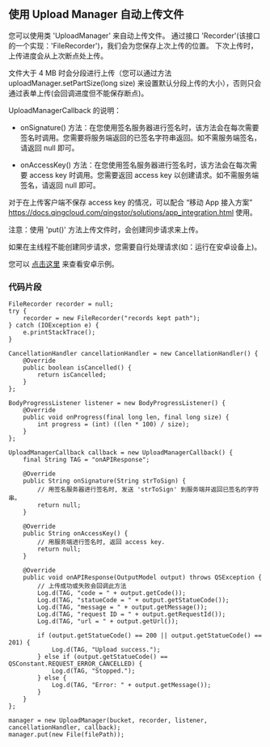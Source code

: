 ## 使用 Upload Manager 自动上传文件

您可以使用类 'UploadManager' 来自动上传文件。
通过接口 'Recorder'(该接口的一个实现：'FileRecorder')，我们会为您保存上次上传的位置。
下次上传时，上传进度会从上次断点处上传。

文件大于 4 MB 时会分段进行上传（您可以通过方法 uploadManager.setPartSize(long size) 来设置默认分段上传的大小），否则只会通过表单上传(会回调进度但不能保存断点)。

UploadManagerCallback 的说明：
- onSignature() 方法：在您使用签名服务器进行签名时，该方法会在每次需要签名时调用。您需要将服务端返回的已签名字符串返回。如不需服务端签名，请返回 null 即可。

- onAccessKey() 方法：在您使用签名服务器进行签名时，该方法会在每次需要 access key 时调用。您需要返回 access key 以创建请求。如不需服务端签名，请返回 null 即可。

对于在上传客户端不保存 access key 的情况，可以配合 “移动 App 接入方案” https://docs.qingcloud.com/qingstor/solutions/app_integration.html 使用。

注意：使用 'put()' 方法上传文件时，会创建同步请求来上传。

如果在主线程不能创建同步请求，您需要自行处理请求(如：运行在安卓设备上)。

您可以 [点击这里](https://github.com/chengwwYunify/qingstor-upload-test
) 来查看安卓示例。

### 代码片段

```
FileRecorder recorder = null;
try {
    recorder = new FileRecorder("records kept path");
} catch (IOException e) {
    e.printStackTrace();
}

CancellationHandler cancellationHandler = new CancellationHandler() {
    @Override
    public boolean isCancelled() {
        return isCancelled;
    }
};

BodyProgressListener listener = new BodyProgressListener() {
    @Override
    public void onProgress(final long len, final long size) {
        int progress = (int) ((len * 100) / size);
    }
};

UploadManagerCallback callback = new UploadManagerCallback() {
    final String TAG = "onAPIResponse";

    @Override
    public String onSignature(String strToSign) {
        // 用签名服务器进行签名时, 发送 'strToSign' 到服务端并返回已签名的字符串。
        return null;
    }

    @Override
    public String onAccessKey() {
        // 用服务端进行签名时, 返回 access key.
        return null;
    }

    @Override
    public void onAPIResponse(OutputModel output) throws QSException {
        // 上传成功或失败会回调此方法
        Log.d(TAG, "code = " + output.getCode());
        Log.d(TAG, "statueCode = " + output.getStatueCode());
        Log.d(TAG, "message = " + output.getMessage());
        Log.d(TAG, "request ID = " + output.getRequestId());
        Log.d(TAG, "url = " + output.getUrl());

        if (output.getStatueCode() == 200 || output.getStatueCode() == 201) {
            Log.d(TAG, "Upload success.");
        } else if (output.getStatueCode() == QSConstant.REQUEST_ERROR_CANCELLED) {
            Log.d(TAG, "Stopped.");
        } else {
            Log.d(TAG, "Error: " + output.getMessage());
        }
    }
};

manager = new UploadManager(bucket, recorder, listener, cancellationHandler, callback);
manager.put(new File(filePath));

```